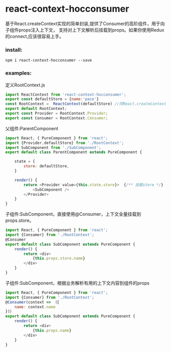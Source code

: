 # react-context-hocconsumer

基于React.createContext实现的简单封装,提供了Consumer的高阶组件，用于向子组件props注入上下文，
支持对上下文解析后挂载到props。如果你使用Redux的connect,应该很容易上手。

### install:
```
npm i react-context-hocconsumer --save
```


### examples:

定义RootContext.js
```javascript  
import ReactContext from 'react-context-hocconsumer';
export const defaultStore = {name:'pace'} 
const RootContext =  ReactContext(defaultStore) //同React.createContext可接收defautValue
export default RootContext;
export const Provider = RootContext.Provider;
export const Consumer = RootContext.Consumer;
```

父组件:ParentComponent
```javascript  
import React, { PureComponent } from 'react';
import {Provider,defaultStore} from './RootContext';
import SubComponent from './SubComponent';
export default class ParentComponent extends PureComponent {

    state = {
        store: defaultStore, 
    }

    render() {
        return <Provider value={this.state.store}>  {/** 挂载store */}
            <SubComponent /> 
        </Provider>
    }
}
```

子组件:SubComponent，直接使用@Consumer，上下文全量挂载到props.store。
```javascript  
import React, { PureComponent } from 'react';
import {Consumer} from './RootContext';
@Consumer
export default class SubComponent extends PureComponent {
    render() {
        return <div>
            {this.props.store.name}
        </div>
    }
}
```

子组件:SubComponent，根据业务解析有用的上下文内容到组件的props
```javascript  
import React, { PureComponent } from 'react';
import {Consumer} from './RootContext';
@Consumer(context => （{
    name: context.name  
})）    
export default class SubComponent extends PureComponent {
    render() {
        return <div>
            {this.props.name}
        </div>
    }
}
```


